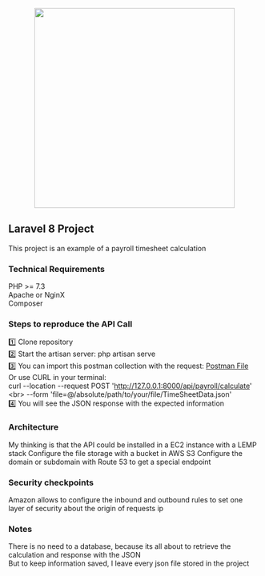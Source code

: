 <p align="center"><a href="https://laravel.com" target="_blank"><img src="https://raw.githubusercontent.com/laravel/art/master/logo-lockup/5%20SVG/2%20CMYK/1%20Full%20Color/laravel-logolockup-cmyk-red.svg" width="400"></a></p>

## Laravel 8 Project
This project is an example of a payroll timesheet calculation

### Technical Requirements
PHP >= 7.3<br>
Apache or NginX<br>
Composer<br>

### Steps to reproduce the API Call
:one: Clone repository <br>
:two: Start the artisan server: php artisan serve <br>
:three: You can import this postman collection with the request: <a href="https://drive.google.com/file/d/1wuqM5O2MzmU_8bYWAEW965F0jPfMnxoH/view?usp=sharing">Postman File</a><br>
        Or use CURL in your terminal:<br>
        curl --location --request POST 'http://127.0.0.1:8000/api/payroll/calculate' \<br>
--form 'file=@/absolute/path/to/your/file/TimeSheetData.json'<br>
:four: You will see the JSON response with the expected information

### Architecture
My thinking is that the API could be installed in a EC2 instance with a LEMP stack
Configure the file storage with a bucket in AWS S3
Configure the domain or subdomain with Route 53 to get a special endpoint

### Security checkpoints
Amazon allows to configure the inbound and outbound rules to set one layer of security about the origin of requests ip

### Notes
There is no need to a database, because its all about to retrieve the calculation and response with the JSON<br> But to keep information saved, I leave every json file stored in the project

